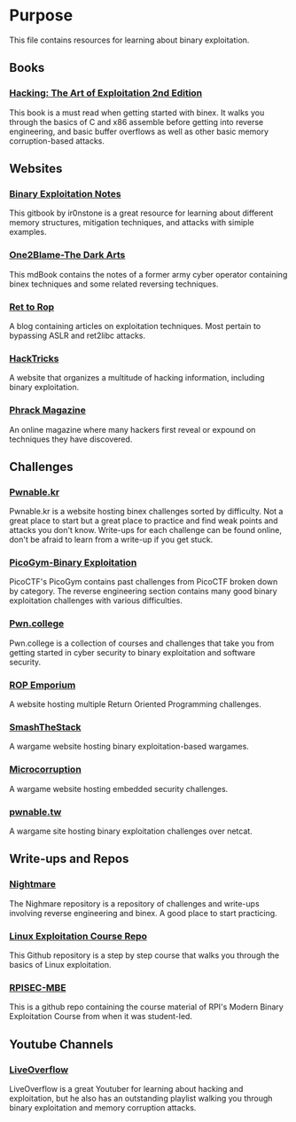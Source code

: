 # Purpose
This file contains resources for learning about binary exploitation.

## Books
### [Hacking: The Art of Exploitation 2nd Edition](https://www.amazon.com/Hacking-Art-Exploitation-Jon-Erickson/dp/1593271441/ref=asc_df_1593271441/?tag=hyprod-20&linkCode=df0&hvadid=312140868236&hvpos=&hvnetw=g&hvrand=8450791586386966275&hvpone=&hvptwo=&hvqmt=&hvdev=c&hvdvcmdl=&hvlocint=&hvlocphy=9010488&hvtargid=pla-406163955993&psc=1&mcid=197883de44b83886b1bc06e014023fb2&gclid=CjwKCAiA8YyuBhBSEiwA5R3-EwZIOcXy9kRLb8mbZSeQCZBOhhMHqDPhRt8YZlnllraX-QdET-shVRoCg3oQAvD_BwE)
This book is a must read when getting started with binex. It walks you through the basics of C and x86 assemble before getting into reverse engineering, and basic buffer overflows as well as other basic memory corruption-based attacks.

## Websites
### [Binary Exploitation Notes](https://ir0nstone.gitbook.io/notes/)
This gitbook by ir0nstone is a great resource for learning about different memory structures, mitigation techniques, and attacks with simiple examples.

### [One2Blame-The Dark Arts](https://one2bla.me/the-dark-arts/)
This mdBook contains the notes of a former army cyber operator containing binex techniques and some related reversing techniques.

### [Ret to Rop](https://ret2rop.blogspot.com/)
A blog containing articles on exploitation techniques. Most pertain to bypassing ASLR and ret2libc attacks.

### [HackTricks](https://book.hacktricks.xyz/)
A website that organizes a multitude of hacking information, including binary exploitation.

### [Phrack Magazine](https://phrack.org/)
An online magazine where many hackers first reveal or expound on techniques they have discovered.

## Challenges
### [Pwnable.kr](https://pwnable.kr)
Pwnable.kr is a website hosting binex challenges sorted by difficulty. Not a great place to start but a great place to practice and find weak points and attacks you don't know. Write-ups for each challenge can be found online, don't be afraid to learn from a write-up if you get stuck.

### [PicoGym-Binary Exploitation](https://play.picoctf.org/login?redirect=/practice)
PicoCTF's PicoGym contains past challenges from PicoCTF broken down by category. The reverse engineering section contains many good binary exploitation challenges with various difficulties.

### [Pwn.college](https://pwn.college)
Pwn.college is a collection of courses and challenges that take you from getting started in cyber security to binary exploitation and software security. 

### [ROP Emporium](https://ropemporium.com/)
A website hosting multiple Return Oriented Programming challenges.

### [SmashTheStack](https://www.smashthestack.org/)
A wargame website hosting binary exploitation-based wargames.

### [Microcorruption](https://microcorruption.com/)
A wargame website hosting embedded security challenges.

### [pwnable.tw](https://pwnable.tw/)
A wargame site hosting binary exploitation challenges over netcat.

## Write-ups and Repos
### [Nightmare](https://github.com/guyinatuxedo/nightmare)
The Nighmare repository is a repository of challenges and write-ups involving reverse engineering and binex. A good place to start practicing. 

### [Linux Exploitation Course Repo](https://github.com/nnamon/linux-exploitation-course)
This Github repository is a step by step course that walks you through the basics of Linux exploitation.

### [RPISEC-MBE](https://github.com/RPISEC/MBE)
This is a github repo containing the course material of RPI's Modern Binary Exploitation Course from when it was student-led.

## Youtube Channels
### [LiveOverflow](https://www.youtube.com/watch?v=iyAyN3GFM7A&list=PLhixgUqwRTjxglIswKp9mpkfPNfHkzyeN)
LiveOverflow is a great Youtuber for learning about hacking and exploitation, but he also has an outstanding playlist walking you through binary exploitation and memory corruption attacks.
